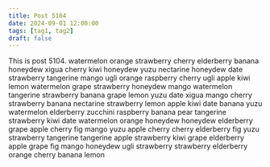 ```yaml
---
title: Post 5104
date: 2024-09-01 12:00:00
tags: [tag1, tag2]
draft: false
---
```

This is post 5104.
watermelon
orange
strawberry
cherry
elderberry
banana
honeydew
xigua
cherry
kiwi
honeydew
yuzu
nectarine
honeydew
date
strawberry
tangerine
mango
ugli
orange
raspberry
cherry
ugli
apple
kiwi
lemon
watermelon
grape
strawberry
honeydew
mango
watermelon
tangerine
strawberry
banana
grape
lemon
yuzu
date
xigua
mango
cherry
strawberry
banana
nectarine
strawberry
lemon
apple
kiwi
date
banana
yuzu
watermelon
elderberry
zucchini
raspberry
banana
pear
tangerine
strawberry
kiwi
date
watermelon
orange
honeydew
honeydew
elderberry
grape
apple
cherry
fig
mango
yuzu
apple
cherry
cherry
elderberry
fig
yuzu
strawberry
tangerine
tangerine
apple
strawberry
kiwi
grape
elderberry
apple
grape
fig
mango
honeydew
ugli
strawberry
strawberry
elderberry
orange
cherry
banana
lemon
